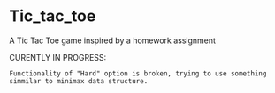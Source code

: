 # Tic_tac_toe
A Tic Tac Toe game inspired by a homework assignment

CURENTLY IN PROGRESS:
	
	Functionality of "Hard" option is broken, trying to use something simmilar to minimax data structure. 
